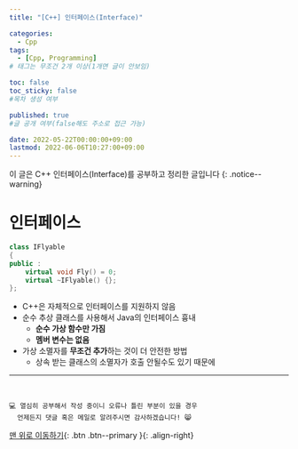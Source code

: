 ```yaml
---
title: "[C++] 인터페이스(Interface)" 

categories:
  - Cpp
tags:
  - [Cpp, Programming]
# 태그는 무조건 2개 이상(1개면 글이 안보임)

toc: false
toc_sticky: false
#목차 생성 여부

published: true
#글 공개 여부(false해도 주소로 접근 가능)

date: 2022-05-22T00:00:00+09:00
lastmod: 2022-06-06T10:27:00+09:00
---
```


이 글은 C++ 인터페이스(Interface)를 공부하고 정리한 글입니다
{: .notice--warning}

# 인터페이스

```cpp
class IFlyable
{
public :
    virtual void Fly() = 0;
    virtual ~IFlyable() {};
};
```

- C++은 자체적으로 인터페이스를 지원하지 않음
- 순수 추상 클래스를 사용해서 Java의 인터페이스 흉내
  - **순수 가상 함수만 가짐**
  - **멤버 변수는 없음**
- 가상 소멸자를 **무조건 추가**하는 것이 더 안전한 방법
  - 상속 받는 클래스의 소멸자가 호출 안될수도 있기 때문에

***
<br>

    💻 열심히 공부해서 작성 중이니 오류나 틀린 부분이 있을 경우 
      언제든지 댓글 혹은 메일로 알려주시면 감사하겠습니다! 😸

[맨 위로 이동하기](#){: .btn .btn--primary }{: .align-right}